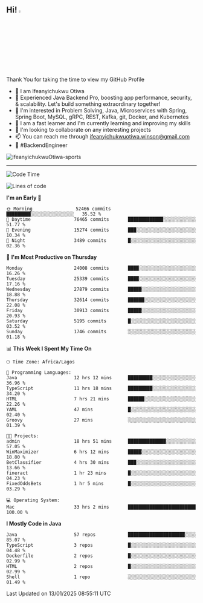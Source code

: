 <!-- BLOG-POST-LIST:START --><!-- BLOG-POST-LIST:END -->

## Hi! <img src="https://media.giphy.com/media/hvRJCLFzcasrR4ia7z/giphy.gif" width="4%"> 

Thank You for taking the time to view my GitHub Profile

- 👋 I am Ifeanyichukwu Otiwa
- 🚀 Experienced Java Backend Pro, boosting app performance, security, & scalability. Let's build something extraordinary together!
- 👀 I'm interested in Problem Solving, Java, Microservices with Spring, Spring Boot, MySQL, gRPC, REST, Kafka, git, Docker, and Kubernetes
- 🌱 I am a fast learner and I'm currently learning and improving my skills
- 💞️ I'm looking to collaborate on any interesting projects
- 📫 You can reach me through ifeanyichukwuotiwa.winson@gmail.com
- 🚀 #BackendEngineer

<p align="left" marginTop="10px"> <img src="https://komarev.com/ghpvc/?username=ifeanyichukwuOtiwa-sports&label=Profile%20views&color=0e75b6&style=for-the-badge" alt="ifeanyichukwuOtiwa-sports" /> </p>

***

<!--START_SECTION:waka-->
![Code Time](http://img.shields.io/badge/Code%20Time-3%2C321%20hrs%2014%20mins-blue)

![Lines of code](https://img.shields.io/badge/From%20Hello%20World%20I%27ve%20Written-36.6%20million%20lines%20of%20code-blue)

**I'm an Early 🐤** 

```text
🌞 Morning                52466 commits       █████████░░░░░░░░░░░░░░░░   35.52 % 
🌆 Daytime                76465 commits       █████████████░░░░░░░░░░░░   51.77 % 
🌃 Evening                15274 commits       ███░░░░░░░░░░░░░░░░░░░░░░   10.34 % 
🌙 Night                  3489 commits        █░░░░░░░░░░░░░░░░░░░░░░░░   02.36 % 
```
📅 **I'm Most Productive on Thursday** 

```text
Monday                   24008 commits       ████░░░░░░░░░░░░░░░░░░░░░   16.26 % 
Tuesday                  25339 commits       ████░░░░░░░░░░░░░░░░░░░░░   17.16 % 
Wednesday                27879 commits       █████░░░░░░░░░░░░░░░░░░░░   18.88 % 
Thursday                 32614 commits       ██████░░░░░░░░░░░░░░░░░░░   22.08 % 
Friday                   30913 commits       █████░░░░░░░░░░░░░░░░░░░░   20.93 % 
Saturday                 5195 commits        █░░░░░░░░░░░░░░░░░░░░░░░░   03.52 % 
Sunday                   1746 commits        ░░░░░░░░░░░░░░░░░░░░░░░░░   01.18 % 
```


📊 **This Week I Spent My Time On** 

```text
🕑︎ Time Zone: Africa/Lagos

💬 Programming Languages: 
Java                     12 hrs 12 mins      █████████░░░░░░░░░░░░░░░░   36.96 % 
TypeScript               11 hrs 18 mins      █████████░░░░░░░░░░░░░░░░   34.20 % 
HTML                     7 hrs 21 mins       ██████░░░░░░░░░░░░░░░░░░░   22.26 % 
YAML                     47 mins             █░░░░░░░░░░░░░░░░░░░░░░░░   02.40 % 
Groovy                   27 mins             ░░░░░░░░░░░░░░░░░░░░░░░░░   01.39 % 

🐱‍💻 Projects: 
admin                    18 hrs 51 mins      ██████████████░░░░░░░░░░░   57.05 % 
WinMaximizer             6 hrs 12 mins       █████░░░░░░░░░░░░░░░░░░░░   18.80 % 
BetClassifier            4 hrs 30 mins       ███░░░░░░░░░░░░░░░░░░░░░░   13.66 % 
fineract                 1 hr 23 mins        █░░░░░░░░░░░░░░░░░░░░░░░░   04.23 % 
FixedOddsBets            1 hr 5 mins         █░░░░░░░░░░░░░░░░░░░░░░░░   03.29 % 

💻 Operating System: 
Mac                      33 hrs 2 mins       █████████████████████████   100.00 % 
```

**I Mostly Code in Java** 

```text
Java                     57 repos            █████████████████████░░░░   85.07 % 
TypeScript               3 repos             █░░░░░░░░░░░░░░░░░░░░░░░░   04.48 % 
Dockerfile               2 repos             █░░░░░░░░░░░░░░░░░░░░░░░░   02.99 % 
HTML                     2 repos             █░░░░░░░░░░░░░░░░░░░░░░░░   02.99 % 
Shell                    1 repo              ░░░░░░░░░░░░░░░░░░░░░░░░░   01.49 % 
```




 Last Updated on 13/01/2025 08:55:11 UTC
<!--END_SECTION:waka-->

<!--
<p align="center">
![trophy](https://github-profile-trophy.vercel.app/?username=ifeanyichukwuOtiwa-sports&theme=onedark) (https://github.com/ryo-ma/github-profile-trophy)
</p>
-->

<!---
ifeanyi-otiwa/ifeanyi-otiwa is a ✨ special ✨ repository because its `README.md` (this file) appears on your GitHub profile.
You can click the Preview link to take a look at your changes.
--->
